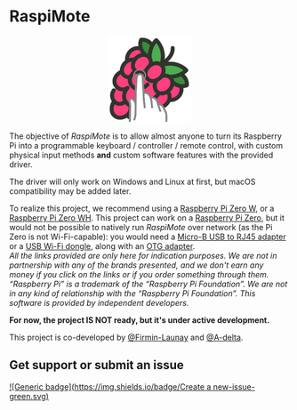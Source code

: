 # RaspiMote

<div align="center">
  <img src="https://github.com/RaspiMote/logo/raw/main/RaspiMote_logo_500px.png" width="150">
</div>

The objective of *RaspiMote* is to allow almost anyone to turn its Raspberry Pi into a programmable keyboard / controller / remote control, with custom physical input methods **and** custom software features with the provided driver.  

The driver will only work on Windows and Linux at first, but macOS compatibility may be added later.  

To realize this project, we recommend using a [Raspberry Pi Zero W](https://www.raspberrypi.org/products/raspberry-pi-zero-w/), or a [Raspberry Pi Zero WH](https://www.adafruit.com/product/3708). This project can work on a [Raspberry Pi Zero](https://www.raspberrypi.org/products/raspberry-pi-zero/), but it would not be possible to natively run *RaspiMote* over network (as the Pi Zero is not Wi-Fi-capable): you would need a [Micro-B USB to RJ45 adapter](https://www.amazon.com/dp/B00RM3KXAU) or a [USB Wi-Fi dongle](https://www.amazon.com/dp/B008IFXQFU/), along with an [OTG adapter](https://www.amazon.com/dp/B00LN3LQKQ/).  
*All the links provided are only here for indication purposes. We are not in partnership with any of the brands presented, and we don't earn any money if you click on the links or if you order something through them.* *“Raspberry Pi” is a trademark of the “Raspberry Pi Foundation”. We are not in any kind of relationship with the “Raspberry Pi Foundation”. This software is provided by independent developers.*  
  
**For now, the project IS NOT ready, but it's under active development.**  
  
This project is co-developed by [@Firmin-Launay](https://github.com/Firmin-Launay) and [@A-delta](https://github.com/A-delta).

## Get support or submit an issue
[![Generic badge](https://img.shields.io/badge/Create a new-issue-green.svg)](https://shields.io/)
